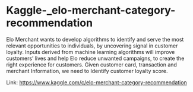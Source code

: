 # Kaggle-_elo-merchant-category-recommendation
Elo Merchant wants to develop algorithms to identify and serve the most relevant opportunities to individuals, 
by uncovering signal in customer loyalty.
Inputs derived from machine learning algorithms will improve customers’ lives and help Elo reduce 
unwanted campaigns, to create the right experience for customers.
Given customer card, transaction and merchant Information, we need to Identify customer loyalty score.

Link: https://www.kaggle.com/c/elo-merchant-category-recommendation

